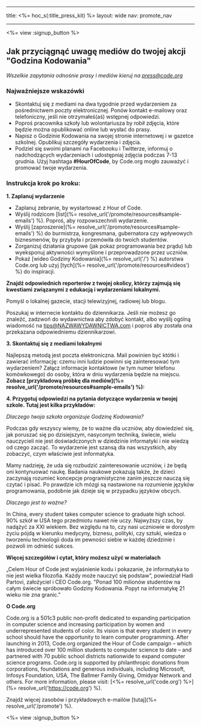* * *

title: <%= hoc_s(:title_press_kit) %> layout: wide nav: promote_nav

* * *

<%= view :signup_button %>

## Jak przyciągnąć uwagę mediów do twojej akcji "Godzina Kodowania"

*Wszelkie zapytania odnośnie prasy i mediów kieruj na <press@code.org>*

### Najważniejsze wskazówki

  * Skontaktuj się z mediami na dwa tygodnie przed wydarzeniem za pośrednictwem poczty elektronicznej. Ponów kontakt e-mailowy oraz telefoniczny, jeśli nie otrzymałeś(aś) wstępnej odpowiedzi.
  * Poproś pracownika szkoły lub wolontariusza by robił zdjęcia, które będzie można opublikować online lub wysłać do prasy.
  * Napisz o Godzinie Kodowania na swojej stronie internetowej i w gazetce szkolnej. Opublikuj szczegóły wydarzenia i zdjęcia.
  * Podziel się swoimi planami na Facebooku i Twitterze, informuj o nadchodzących wydarzeniach i udostępniaj zdjęcia podczas 7-13 grudnia. Użyj hashtaga **#HourOfCode**, by Code.org mogło zauważyć i promować twoje wydarzenia.

### Instrukcja krok po kroku:

**1. Zaplanuj wydarzenie**

  * Zaplanuj zebranie, by wystartować z Hour of Code.
  * Wyślij rodzicom [list](%= resolve_url('/promote/resources#sample-emails') %). Poproś, aby rozpowszechnili wydarzenie.
  * Wyślij [zaproszenie](%= resolve_url('/promote/resources#sample-emails') %) do burmistrza, kongresmana, gubernatora czy wpływowych biznesmenów, by przybyła i przemówiła do twoich studentów.
  * Zorganizuj działania grupowe (jak pokaz programowania bez prądu) lub wyeksponuj aktywności wymyślone i przeprowadzone przez uczniów.
  * Pokaż [wideo Godziny Kodowania](%= resolve_url('/') %) autorstwa Code.org lub użyj [tych](%= resolve_url('/promote/resources#videos') %) do inspiracji.

**Znajdź odpowiednich reporterów z twojej okolicy, którzy zajmują się kwestiami związanymi z edukacją i wydarzeniami lokalnymi.**

Pomyśl o lokalnej gazecie, stacji telewizyjnej, radiowej lub blogu.

Poszukaj w internecie kontaktu do dziennikarza. Jeśli nie możesz go znaleźć, zadzwoń do wydawnictwa aby zdobyć kontakt, albo wyślij ogólną wiadomość na tips@NAZWAWYDAWNICTWA.com i poproś aby została ona przekazana odpowiedniemu dziennikarzowi.

**3. Skontaktuj się z mediami lokalnymi**

Najlepszą metodą jest poczta elektroniczna. Mail powinien być któtki i zawierać informację: czemu inni ludzie powinni się zainteresować tym wydarzeniem? Załącz informacje kontaktowe (w tym numer telefonu komówkowego) do osoby, która w dniu wydarzenia będzie na miejscu. **Zobacz [przykładową próbkę dla mediów](%= resolve_url('/promote/resources#sample-emails') %):**

**4. Przygotuj odpowiedzi na pytania dotyczące wydarzenia w twojej szkole. Tutaj jest kilka przykładów:**

*Dlaczego twoja szkoła organizuje Godzinę Kodowania?*

Podczas gdy wszyscy wiemy, że to ważne dla uczniów, aby dowiedzieć się, jak poruszać się po dzisiejszym, nasyconym techniką, świecie, wielu nauczycieli nie jest doświadczonych w dziedzinie informatyki i nie wiedzą od czego zacząć. To wydarzenie jest szansą dla nas wszystkich, aby zobaczyć, czym właściwie jest informatyka.

Mamy nadzieję, że uda się rozbudzić zainteresowanie uczniów, i że będą oni kontynuować naukę. Badania naukowe pokazują także, że dzieci zaczynają rozumieć koncepcje programistyczne zanim jeszcze nauczą się czytać i pisać. Po prawdzie ich mózgi są nastawione na rozumienie języków programowania, podobnie jak dzieje się w przypadku języków obcych.

*Dlaczego jest to ważne?*

In China, every student takes computer science to graduate high school. 90% szkół w USA tego przedmiotu nawet nie uczy. Najwyższy czas, by nadążyć za XXI wiekiem. Bez względu na to, czy nasi uczniowie w dorosłym życiu pójdą w kierunku medycyny, biznesu, polityki, czy sztuki, wiedza o tworzeniu technologii doda im pewności siebie w każdej dziedzinie i pozwoli im odnieść sukces.

**Więcej szczegółów i cytat, który możesz użyć w materiałach**

„Celem Hour of Code jest wyjaśnienie kodu i pokazanie, że informatyka to nie jest wielka filozofia. Każdy może nauczyć się podstaw”, powiedział Hadi Partovi, założyciel i CEO Code.org. "Ponad 100 milionów studentów na całym świecie spróbowało Godziny Kodowania. Popyt na informatykę 21 wieku nie zna granic."

**O Code.org**

Code.org is a 501c3 public non-profit dedicated to expanding participation in computer science and increasing participation by women and underrepresented students of color. Its vision is that every student in every school should have the opportunity to learn computer programming. After launching in 2013, Code.org organized the Hour of Code campaign – which has introduced over 100 million students to computer science to date – and partnered with 70 public school districts nationwide to expand computer science programs. Code.org is supported by philanthropic donations from corporations, foundations and generous individuals, including Microsoft, Infosys Foundation, USA, The Ballmer Family Giving, Omidyar Network and others. For more information, please visit: [<%= resolve_url('code.org') %>](%= resolve_url('https://code.org') %).

  
Znajdź więcej zasobów i przykładowych e-mailów [tutaj](%= resolve_url('/promote') %).

<%= view :signup_button %>